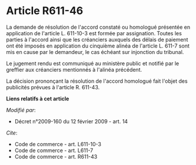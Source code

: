 # Article R611-46

La demande de résolution de l'accord constaté ou homologué présentée en application de l'article L. 611-10-3 est formée par
assignation. Toutes les parties à l'accord ainsi que les créanciers auxquels des délais de paiement ont été imposés en
application du cinquième alinéa de l'article L. 611-7 sont mis en cause par le demandeur, le cas échéant sur injonction du
tribunal. 

Le jugement rendu est communiqué au ministère public et notifié par le greffier aux créanciers mentionnés à l'alinéa
précédent. 

La décision prononçant la résolution de l'accord homologué fait l'objet des publicités prévues à l'article R. 611-43.

**Liens relatifs à cet article**

_Modifié par_:

  - Décret n°2009-160 du 12 février 2009 - art. 14

_Cite_:

  - Code de commerce - art. L611-10-3
  - Code de commerce - art. L611-7
  - Code de commerce - art. R611-43
